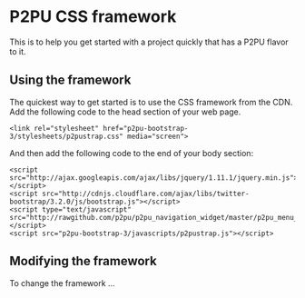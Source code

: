 # P2PU CSS framework

This is to help you get started with a project quickly that has a P2PU flavor to it. 

## Using the framework

The quickest way to get started is to use the CSS framework from the CDN. Add the following code to the head section of your web page.

```	
<link rel="stylesheet" href="p2pu-bootstrap-3/stylesheets/p2pustrap.css" media="screen">
```

And then add the following code to the end of your body section:

```
<script src="http://ajax.googleapis.com/ajax/libs/jquery/1.11.1/jquery.min.js"></script>
<script	src="http://cdnjs.cloudflare.com/ajax/libs/twitter-bootstrap/3.2.0/js/bootstrap.js"></script>
<script type="text/javascript" src="http://rawgithub.com/p2pu/p2pu_navigation_widget/master/p2pu_menu_slider.js"></script>
<script src="p2pu-bootstrap-3/javascripts/p2pustrap.js"></script>
```

## Modifying the framework

To change the framework ...

